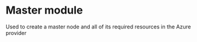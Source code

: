 # Master module
Used to create a master node and all of its required resources in the Azure provider
